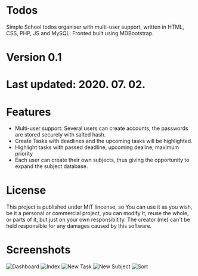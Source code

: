 # Todos
 Simple School todos organiser with multi-user support, written in HTML, CSS, PHP, JS and MySQL. Fronted built using MDBootstrap.

# Version 0.1
# Last updated: 2020. 07. 02.

# Features
- Multi-user support: Several users can create accounts, the passwords are stored securely with salted hash.
- Create Tasks with deadlines and the upcoming tasks will be highlighted.
- Highlight tasks with passed deadline, upcoming dealine, maximum priority
- Each user can create their own subjects, thus giving the opportunity to expand the subject database.

# License
 This project is published under MIT lincense, so You can use it as you wish, be it a personal or commercial project, you can modify it, reuse the whole, or parts of it, but just on your own responsibitity. The creator (me) can't be held responsible for any damages caused by this software.

# Screenshots
![Dashboard](https://github.com/krachi9/Todos/SampleImages/blob/master/dashboard.png?raw=true)
![Index](https://github.com/krachi9/Todos/SampleImages/blob/master/index.png?raw=true)
![New Task](https://github.com/krachi9/Todos/SampleImages/blob/master/newtask.png?raw=true)
![New Subject](https://github.com/krachi9/Todos/SampleImages/blob/master/newsubject.png?raw=true)
![Sort](https://github.com/krachi9/Todos/SampleImages/blob/master/sort.png?raw=true)
